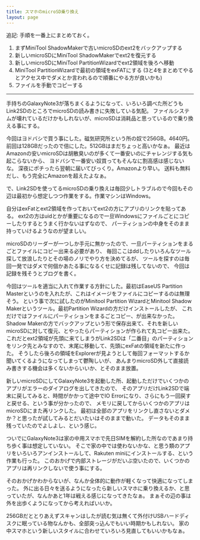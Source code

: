 ```yaml
---
title: スマホのmicroSD乗り換え
layout: page
---
```


追記: 手順を一番上にまとめておく。

1. まずMiniTool ShadowMakerで古いmicroSDのext2をバックアップする
2. 新しいmicroSDにMiniTool ShadowMakerでext2を復元する
3. 新しいmicroSDにMiniTool PartitionWizardでext2領域を後ろへ移動
4. MiniTool PartitionWizardで最初の領域をexFATにする (3と4をまとめてやるとアクセス中でダメとか言われるので順番にやる方が良いかも)
5. ファイルを手動でコピーする

----

手持ちのGalaxyNote3が落ちまくるようになって、いろいろ調べた所どうもLink2SDのところでmicroSDの読み書きに失敗している気配。
ファイルシステムが壊れているだけかもしれないが、microSDは消耗品と思っているので乗り換える事にする。

今回はヨドバシで買う事にした。磁気研究所という所の奴で256GB。4640円。前回は128GBだったので倍にした。512GBはまだちょっと高いかなぁ。
最近はAmazonの安いmicroSDは胡散臭いのが多くて一番安いのにチャレンジする気も起こらないから、
ヨドバシで一番安い奴買ってもそんなに割高感は感じないな。
深夜にポチったら翌朝に届いてびっくり。Amazonより早い。
送料も無料だし、もう完全にAmazonを超えたよなぁ。

で、Link2SDを使ってるmicroSDの乗り換えは毎回少しトラブルので今回もその辺は最初から想定しつつ作業をする。作業マシンはWindows。

自分はexFatとext2領域を作っておいてext2の方にアプリのリンクを貼ってある。
ext2の方はuidとかが重要になるので一旦Windowsにファイルごとにコピーしたりするとうまく行かないはずなので、
パーティションの中身をそのまま持っていけるようなのが望ましい。

microSDのリーダーが一つしか手元に無かったので、一旦パーティションをまるごとファイルにコピー出来る必要があり、
毎回ここはddしたりいろんなツール探して放浪したりとその場のノリでやり方を決めてるが、
ツールを探すのは毎回一発ではダメで何個かあたる事になるくせに記録は残してないので、
今回は記録を残そうとブログを書く。

今回はツールを適当に入れて作業する方針にした。最初はEaseUS Partition Masterというのを入れたが、これはイメージをファイルにコピーするのは無理そう。
という事で次に試したのがMinitool Partition WizardとMinitool Shadow Makerというツール。最初Partition Wizardの方だけインストールしたが、
これだけではファイルにパーティションをまるごとコピー、が出来なかった。
Shadow Makerの方でバックアップという形で保存出来て、それを新しいmicroSDに対して復元、とやったらパーティションが作られて丸コピー出来た。
これだとext2領域が先頭に来てしまうがLink2SDは「二番目」のパーティションをリンク先とみなすので、末尾に移動して、先頭にexFatの領域を新たに作った。
そうしたら後ろの領域をExplorerが見ようとして毎回フォーマットするか聞いてくるようになってしまって鬱陶しいが、
あんまりmicroSD外して直接読み書きする機会は多くないからいいか、とそのまま放置。

新しいmicroSDにしてGalaxyNote3を起動した所、起動しただけでいくつかのアプリがエラーのダイアログを出してきたので、
そのアプリだけLink2SDで端末に戻してみると、時間がかかって途中でIO Errorになり、さらにもう一回戻すと戻せる、という事が分かったので、
メモリに戻してからいくつかのアプリはmicroSDにまた再リンクした。
最初は全部のアプリをリンクし直さないとダメか？と思ったが試してみるとだいたいはそのままで動いた。
データもそのまま残っていたのでよしよし、という感じ。

ついでにGalaxyNote3は家の中用スマホで先日SIMを解約した所なのであまり持ち歩く事は想定していない。
そこで家の中では使わないかな、と思う類のアプリをいろいろアンインストールして、Rakuten miniにインストールする、という作業も行った。
このおかげで内部ストレージがだいぶ空いたので、いくつかのアプリは再リンクしないで使う事にする。

そのおかげかわからないが、なんか全体的に動作が軽くなって快適になってしまった。
外に出る日々を送るようになったら新しいスマホに乗り換えるか、と思っていたが、なんかあと1年は戦える感じになってきたなぁ。
まぁその辺の事は外を出歩くようになってから考えればいいか。

256GBだととりあえずスキャンはしたが読む気は無くて外付けUSBハードディスクに眠っている物なんかも、全部突っ込んでもいい時期かもしれない。
家の中スマホという新しいスタイルに合わせていろいろ見直してもいいかもなぁ。